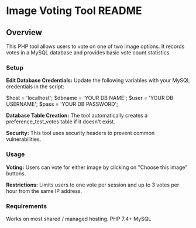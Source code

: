 # Image Voting Tool README

## Overview
This PHP tool allows users to vote on one of two image options. It records votes in a MySQL database and provides basic vote count statistics.

### Setup

**Edit Database Credentials:** Update the following variables with your MySQL credentials in the script:

$host = 'localhost';
$dbname = 'YOUR DB NAME';
$user = 'YOUR DB USERNAME';
$pass = 'YOUR DB PASSWORD';

**Database Table Creation:** The tool automatically creates a preference_test_votes table if it doesn't exist.

**Security:** This tool uses security headers to prevent common vulnerabilities.

### Usage

**Voting:** Users can vote for either image by clicking on "Choose this image" buttons.

**Restrictions:** Limits users to one vote per session and up to 3 votes per hour from the same IP address.

### Requirements
Works on most shared / managed hosting.
PHP 7.4+
MySQL
